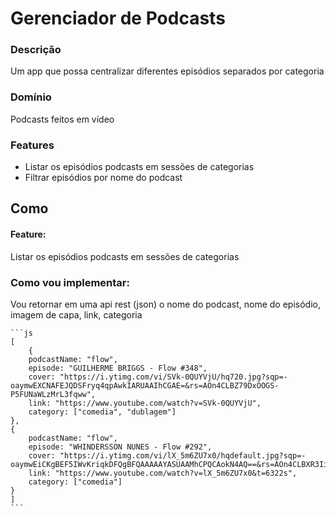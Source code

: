# Gerenciador de Podcasts

### Descrição
Um app que possa centralizar diferentes episódios separados por categoria

### Domínio

Podcasts feitos em vídeo

### Features
- Listar os episódios podcasts em sessões de categorias
- Filtrar episódios por nome do podcast


## Como 

#### Feature:
Listar os episódios podcasts em sessões de categorias

### Como vou implementar:
Vou retornar em uma api rest (json) o nome do podcast, nome do episódio, imagem de capa, link, categoria

    ```js
    [
        {
        podcastName: "flow",
        episode: "GUILHERME BRIGGS - Flow #348",
        cover: "https://i.ytimg.com/vi/SVk-0QUYVjU/hq720.jpg?sqp=-oaymwEXCNAFEJQDSFryq4qpAwkIARUAAIhCGAE=&rs=AOn4CLBZ79DxOOGS-P5FUNaWLzMrL3fqww",
        link: "https://www.youtube.com/watch?v=SVk-0QUYVjU",
        category: ["comedia", "dublagem"]
    },
    {
        podcastName: "flow",
        episode: "WHINDERSSON NUNES - Flow #292",
        cover: "https://i.ytimg.com/vi/lX_5m6ZU7x0/hqdefault.jpg?sqp=-oaymwEiCKgBEF5IWvKriqkDFQgBFQAAAAAYASUAAMhCPQCAokN4AQ==&rs=AOn4CLBXR3IiOru05QCDwpl7YyiXq2DwtQ",
        link: "https://www.youtube.com/watch?v=lX_5m6ZU7x0&t=6322s",
        category: ["comedia"]
    }
    ]
    ```